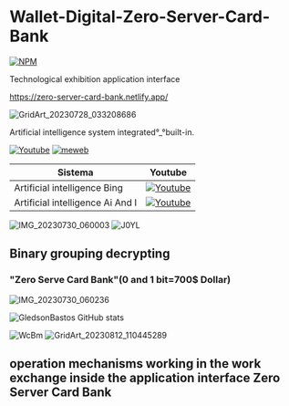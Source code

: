 # Wallet-Digital-Zero-Server-Card-Bank
[![NPM](https://img.shields.io/npm/l/react)](https://github.com/GledsonBastos/Zero-Server-Card-Bank-/blob/61fe2ad49374ccc58ebc32cad8e3c71ba4eb04d3/LICENSE)

Technological exhibition application interface

https://zero-server-card-bank.netlify.app/

![GridArt_20230728_033208686](https://github.com/GledsonBastos/Wallet-Digital-Zero-Server-Card-Bank/assets/62495617/4f8e39ee-66a8-41bd-a2b3-7fb55b698888)

Artificial intelligence system integrated°_°built-in.

[![Youtube](https://img.shields.io/badge/YouTube-FF0000?style=for-the-badge&logo=youtube&logoColor=white)](https://m.youtube.com/watch?v=tsdyjGJOCWc&t=10s)     [![meweb](https://img.shields.io/badge/website-000000?style=for-the-badge&logo=About.me&logoColor=white)](https://sites.google.com/view/synchronizeservidorzero/)

| Sistema | Youtube |
|--|--|
|Artificial intelligence Bing|[![Youtube](https://img.shields.io/badge/YouTube-FF0000?style=for-the-badge&logo=youtube&logoColor=white)](https://youtu.be/-bkE17GYhng)|
|Artificial intelligence Ai And I|[![Youtube](https://img.shields.io/badge/YouTube-FF0000?style=for-the-badge&logo=youtube&logoColor=white)](https://youtu.be/sAutLbELR0g)|

![IMG_20230730_060003](https://github.com/GledsonBastos/Wallet-Digital-Zero-Server-Card-Bank/assets/62495617/efb5e732-da69-41c8-b2f9-bbdac7957e9c)
![J0YL](https://github.com/GledsonBastos/Wallet-Digital-Zero-Server-Card-Bank/assets/62495617/f33498c8-e216-4390-825a-8665d535c5c9)
## Binary grouping decrypting 
### "Zero Serve Card Bank"(0 and 1 bit=700$ Dollar)
![IMG_20230730_060236](https://github.com/GledsonBastos/Wallet-Digital-Zero-Server-Card-Bank/assets/62495617/66de9a31-3419-407d-8759-b7dceff3dc87)

![GledsonBastos GitHub stats](https://github-readme-stats.vercel.app/api?username=GledsonBastos&show_icons=true&theme=merko)

![WcBm](https://github.com/GledsonBastos/Wallet-Digital-Zero-Server-Card-Bank/assets/62495617/4d4470fb-9e18-4626-99ee-a06d0c438a47)
![GridArt_20230812_110445289](https://github.com/GledsonBastos/Wallet-Digital-Zero-Server-Card-Bank/assets/62495617/843c56c4-0353-4c34-a79c-acbe82a5f16e)
## operation mechanisms working in the work exchange inside the application interface Zero Server Card Bank 



